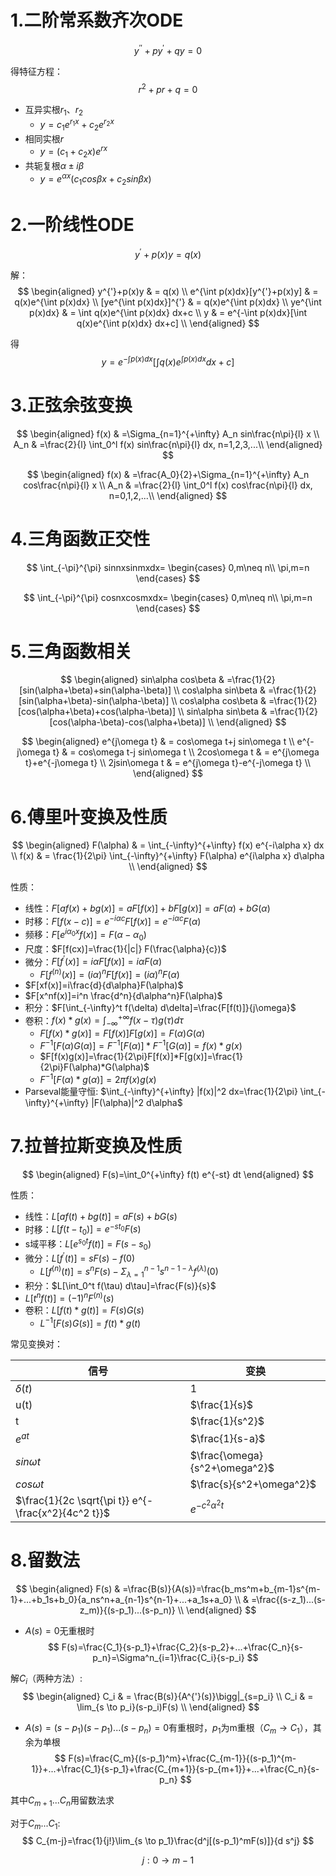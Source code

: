 # 1.二阶常系数齐次ODE
$$
y^{''}+py^{'}+qy=0
$$

得特征方程：
$$
r^2+pr+q=0
$$

- 互异实根$r_1 、r_2$
  - $y=c_1e^{r_1 x}+c_2e^{r_2 x}$
- 相同实根$r$
  - $y=(c_1+c_2x)e^{rx}$
- 共轭复根$\alpha \pm i\beta$
  - $y=e^{\alpha x}(c_1 cos\beta x+c_2 sin\beta x)$



# 2.一阶线性ODE
$$
y^{'}+p(x)y=q(x)
$$

解：
$$
\begin{aligned}
y^{'}+p(x)y & = q(x)       \\
e^{\int p(x)dx}[y^{'}+p(x)y] & = q(x)e^{\int p(x)dx}       \\
[ye^{\int p(x)dx}]^{'} & = q(x)e^{\int p(x)dx}       \\
ye^{\int p(x)dx} & = \int q(x)e^{\int p(x)dx} dx+c       \\
y & = e^{-\int p(x)dx}[\int q(x)e^{\int p(x)dx} dx+c]       \\
\end{aligned}
$$

得
$$
y= e^{-\int p(x)dx}[\int q(x)e^{\int p(x)dx} dx+c]
$$

# 3.正弦余弦变换
$$
\begin{aligned}
    f(x) & =\Sigma_{n=1}^{+\infty} A_n sin\frac{n\pi}{l} x \\
    A_n  & =\frac{2}{l} \int_0^l f(x) sin\frac{n\pi}{l} dx,  n=1,2,3,...\\
\end{aligned}
$$

$$
\begin{aligned}
    f(x) & =\frac{A_0}{2}+\Sigma_{n=1}^{+\infty} A_n cos\frac{n\pi}{l} x \\
    A_n  & =\frac{2}{l} \int_0^l f(x) cos\frac{n\pi}{l} dx,  n=0,1,2,...\\
\end{aligned}
$$

# 4.三角函数正交性
$$
\int_{-\pi}^{\pi} sinnxsinmxdx=
\begin{cases}
    0,m\neq n\\
    \pi,m=n
\end{cases}
$$

$$
\int_{-\pi}^{\pi} cosnxcosmxdx=
\begin{cases}
    0,m\neq n\\
    \pi,m=n
\end{cases}
$$

# 5.三角函数相关
$$
\begin{aligned}
  sin\alpha cos\beta & =\frac{1}{2}[sin(\alpha+\beta)+sin(\alpha-\beta)]  \\
  cos\alpha sin\beta & =\frac{1}{2}[sin(\alpha+\beta)-sin(\alpha-\beta)]  \\
  cos\alpha cos\beta & =\frac{1}{2}[cos(\alpha+\beta)+cos(\alpha-\beta)]  \\
  sin\alpha sin\beta & =\frac{1}{2}[cos(\alpha-\beta)-cos(\alpha+\beta)]  \\
\end{aligned}
$$

$$
\begin{aligned}
  e^{j\omega t} & = cos\omega t+j sin\omega t \\
  e^{-j\omega t} & = cos\omega t-j sin\omega t \\
  2cos\omega t  & = e^{j\omega t}+e^{-j\omega t}  \\
  2jsin\omega t  & = e^{j\omega t}-e^{-j\omega t}  \\
\end{aligned}
$$


# 6.傅里叶变换及性质
$$
\begin{aligned}
  F(\alpha) & = \int_{-\infty}^{+\infty} f(x) e^{-i\alpha x} dx \\
  f(x)      & = \frac{1}{2\pi} \int_{-\infty}^{+\infty} F(\alpha) e^{i\alpha x} d\alpha   \\
\end{aligned}
$$

性质：
- 线性：$F[af(x)+bg(x)]=aF[f(x)]+bF[g(x)]=aF(\alpha)+bG(\alpha)$
- 时移：$F[f(x-c)]=e^{-i\alpha c}F[f(x)]=e^{-i\alpha c}F(\alpha)$
- 频移：$F[e^{i\alpha_0 x}f(x)]=F(\alpha-\alpha_0)$
- 尺度：$F[f(cx)]=\frac{1}{|c|} F(\frac{\alpha}{c})$
- 微分：$F[f^{'}(x)]=i\alpha F[f(x)]=i\alpha F(\alpha)$
  - $F[f^{(n)}(x)]=(i\alpha)^n F[f(x)]=(i\alpha)^n F(\alpha)$
- $F[xf(x)]=i\frac{d}{d\alpha}F(\alpha)$
- $F[x^nf(x)]=i^n \frac{d^n}{d\alpha^n}F(\alpha)$
- 积分：$F[\int_{-\infty}^t f(\delta) d\delta]=\frac{F[f(t)]}{j\omega}$
- 卷积：$f(x)*g(x)=\int_{-\infty}^{+\infty} f(x-\tau)g(\tau) d\tau$
  - $F[f(x)*g(x)]=F[f(x)]F[g(x)]=F(\alpha)G(\alpha)$
  - $F^{-1}[F(\alpha)G(\alpha)]=F^{-1}[F(\alpha)]*F^{-1}[G(\alpha)]=f(x)*g(x)$
  - $F[f(x)g(x)]=\frac{1}{2\pi}F[f(x)]*F[g(x)]=\frac{1}{2\pi}F(\alpha)*G(\alpha)$
  - $F^{-1}[F(\alpha)*g(\alpha)]=2\pi f(x)g(x)$
- Parseval能量守恒: $\int_{-\infty}^{+\infty} |f(x)|^2 dx=\frac{1}{2\pi} \int_{-\infty}^{+\infty} |F(\alpha)|^2 d\alpha$


# 7.拉普拉斯变换及性质
$$
\begin{aligned}
  F(s)=\int_0^{+\infty} f(t) e^{-st} dt
\end{aligned}
$$

性质：
- 线性：$L[af(t)+bg(t)]=aF(s)+bG(s)$
- 时移：$L[f(t-t_0)]=e^{-st_0}F(s)$
- s域平移：$L[e^{s_0 t} f(t)]=F(s-s_0)$
- 微分：$L[f^{'}(t)]=sF(s)-f(0)$
  - $L[f^{(n)}(t)]=s^nF(s)-\Sigma_{\lambda=1}^{n-1} s^{n-1-\lambda}f^{(\lambda)}(0)$
- 积分：$L[\int_0^t f(\tau) d\tau]=\frac{F(s)}{s}$
- $L[t^n f(t)]=(-1)^n F^{(n)}(s)$
- 卷积：$L[f(t)*g(t)]=F(s)G(s)$
  - $L^{-1}[F(s)G(s)]=f(t)*g(t)$


常见变换对：

|   信号          |  变换                                                    |
| ----            | ----                                                    |
|   $\delta(t)$   |   1                                                     |
|   u(t)          |   $\frac{1}{s}$                                         |
|   t             |   $\frac{1}{s^2}$                                       |
|   $e^{at}$      |   $\frac{1}{s-a}$                                       |
|   $sin\omega t$ | $\frac{\omega}{s^2+\omega^2}$                           |
|   $cos\omega t$ | $\frac{s}{s^2+\omega^2}$                                |
|   $\frac{1}{2c \sqrt{\pi t}} e^{-\frac{x^2}{4c^2 t}}$|$e^{-c^2\alpha^2 t}$|



# 8.留数法
$$
\begin{aligned}
F(s) & =\frac{B(s)}{A(s)}=\frac{b_ms^m+b_{m-1}s^{m-1}+...+b_1s+b_0}{a_ns^n+a_{n-1}s^{n-1}+...+a_1s+a_0}        \\
     & =\frac{(s-z_1)...(s-z_m)}{(s-p_1)...(s-p_n)}   \\
\end{aligned}
$$

- $A(s)=0$无重根时
$$
F(s)=\frac{C_1}{s-p_1}+\frac{C_2}{s-p_2}+...+\frac{C_n}{s-p_n}=\Sigma^n_{i=1}\frac{C_i}{s-p_i}
$$

解$C_i$（两种方法）:
$$
\begin{aligned}
C_i & = \frac{B(s)}{A^{'}(s)}\bigg|_{s=p_i}     \\
C_i & = \lim_{s \to p_i}(s-p_i)F(s)             \\
\end{aligned}
$$

- $A(s)=(s-p_1)(s-p_1)...(s-p_n)=0$有重根时，$p_1$为m重根（$C_m \to C_1$），其余为单根
$$
F(s)=\frac{C_m}{(s-p_1)^m}+\frac{C_{m-1}}{(s-p_1)^{m-1}}+...+\frac{C_1}{s-p_1}+\frac{C_{m+1}}{s-p_{m+1}}+...+\frac{C_n}{s-p_n}
$$

其中$C_{m+1}...C_n$用留数法求

对于$C_m...C_1$:
$$
C_{m-j}=\frac{1}{j!}\lim_{s \to p_1}\frac{d^j[(s-p_1)^mF(s)]}{d s^j}
$$

$$
j:0 \to m-1
$$







